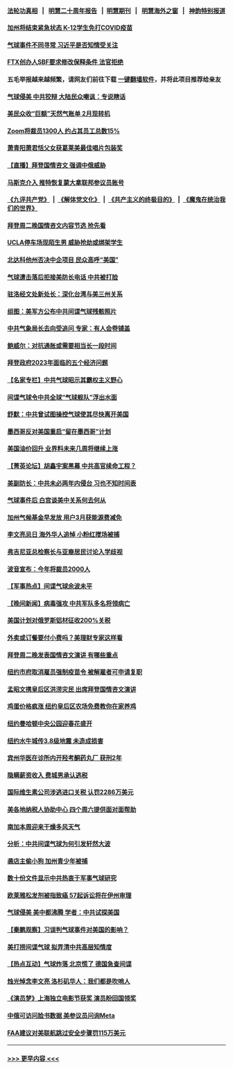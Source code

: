 #### [法轮功真相](https://github.com/gfw-breaker/truth/blob/master/README.md?t=0) &nbsp;&nbsp;|&nbsp;&nbsp; [明慧二十周年报告](https://github.com/gfw-breaker/mh-reports/blob/master/README.md?t=0) &nbsp;&nbsp;|&nbsp;&nbsp;[明慧期刊](https://github.com/gfw-breaker/mh-qikan) &nbsp;&nbsp;|&nbsp;&nbsp; [明慧海外之窗](https://github.com/gfw-breaker/mh-news/blob/master/README.md?t=0) &nbsp;&nbsp;|&nbsp;&nbsp; [神韵特别报道](https://github.com/gfw-breaker/mh-news/blob/master/shenyun.md?t=0)
#### [加州将结束紧急状态 K-12学生免打COVID疫苗](../pages/nsc412/n13925043.md?t=02081244) 
#### [气球事件不同寻常 习近平是否知情受关注](../pages/nsc412/n13924938.md?t=02081244) 
#### [FTX创办人SBF要求修改保释条件 法官拒绝](../pages/nsc412/n13924846.md?t=02081244) 
#### 五毛举报越来越频繁，请网友们前往下载 [一键翻墙软件](https://github.com/gfw-breaker/ssr-accounts)，并将此项目推荐给亲友
#### [气球侵美 中共狡辩 大陆民众嘲讽：专说瞎话](../pages/nsc412/n13922705.md?t=02081244) 
#### [美民众收“巨额”天然气账单 2月现转机](../pages/nsc412/n13924992.md?t=02081244) 
#### [Zoom将裁员1300人 约占其员工总数15%](../pages/nsc412/n13924901.md?t=02081244) 
#### [萧青阳萧君恬父女获葛莱美最佳唱片包装奖](../pages/nsc412/n13924970.md?t=02081244) 
#### [【直播】拜登国情咨文 强调中俄威胁](../pages/nsc412/n13924934.md?t=02081244) 
#### [马斯克介入 推特恢复蒙大拿联邦参议员账号](../pages/nsc412/n13924871.md?t=02081244) 
#### [《九评共产党》](https://github.com/begood0513/9ping.md/blob/master/README.md) &nbsp;|&nbsp; [《解体党文化》](../../../../jtdwh.md/blob/master/README.md)  &nbsp;|&nbsp; [《共产主义的终极目的》](../../../../gczydzjmd.md/blob/master/README.md) &nbsp;|&nbsp; [《魔鬼在统治我们的世界》](../../../../mgztzwmdsj.md/blob/master/README.md) 
#### [拜登周二晚国情咨文内容节选 抢先看](../pages/nsc412/n13924877.md?t=02081244) 
#### [UCLA停车场现陌生男 威胁抢劫或绑架学生](../pages/nsc412/n13924885.md?t=02081244) 
#### [北达科他州否决中企项目 民众高呼“美国”](../pages/nsc412/n13924893.md?t=02081244) 
#### [气球遭击落后拒接美防长电话 中共被打脸](../pages/nsc412/n13924861.md?t=02081244) 
#### [驻洛经文处新处长：深化台湾与美三州关系](../pages/nsc412/n13924819.md?t=02081244) 
#### [组图：美军方公布中共间谍气球残骸照片](../pages/nsc412/n13924854.md?t=02081244) 
#### [中共气象局长去向受追问 专家：有人会卷铺盖](../pages/nsc412/n13924836.md?t=02081244) 
#### [鲍威尔：对抗通胀或需要相当长一段时间](../pages/nsc412/n13924806.md?t=02081244) 
#### [拜登政府2023年面临的五个经济问题](../pages/nsc412/n13924801.md?t=02081244) 
#### [【名家专栏】中共气球昭示其霸权主义野心](../pages/nsc412/n13924600.md?t=02081244) 
#### [间谍气球令中共全球“气球舰队”浮出水面](../pages/nsc412/n13924302.md?t=02081244) 
#### [舒默：中共曾试图操控气球使其尽快离开美国](../pages/nsc412/n13924808.md?t=02081244) 
#### [墨西哥反对美国重启“留在墨西哥”计划](../pages/nsc412/n13924766.md?t=02081244) 
#### [美国油价回升 业界料未来几周将继续上涨](../pages/nsc412/n13924791.md?t=02081244) 
#### [【菁英论坛】胡鑫宇案黑幕 中共高官续命工程？](../pages/nsc412/n13924222.md?t=02081244) 
#### [美副防长：中共未必两年内侵台 习也不知时间表](../pages/nsc412/n13924511.md?t=02081244) 
#### [气球事件后 白宫谈美中关系何去何从](../pages/nsc412/n13924759.md?t=02081244) 
#### [加州气候基金早发放 用户3月获能源费减免](../pages/nsc412/n13924784.md?t=02081244) 
#### [李文亮忌日 海外华人追悼 小粉红搅场被捕](../pages/nsc412/n13924598.md?t=02081244) 
#### [弗吉尼亚总检察长与亚裔居民讨论入学歧视](../pages/nsc412/n13924572.md?t=02081244) 
#### [波音宣布：今年将裁员2000人](../pages/nsc412/n13924674.md?t=02081244) 
#### [【军事热点】间谍气球余波未平](../pages/nsc412/n13924748.md?t=02081244) 
#### [【晚间新闻】病毒强攻 中共军队多名将领病亡](../pages/nsc412/n13924509.md?t=02081244) 
#### [美国计划对俄罗斯铝材征收200%关税](../pages/nsc412/n13924407.md?t=02081244) 
#### [外卖或订餐要付小费吗？美理财专家这样看](../pages/nsc412/n13924298.md?t=02081244) 
#### [拜登周二晚发表国情咨文演讲 有哪些重点](../pages/nsc412/n13924361.md?t=02081244) 
#### [纽约市府取消雇员强制疫苗令 被解雇者可申请复职](../pages/nsc412/n13924329.md?t=02081244) 
#### [孟昭文携皇后区洪涝灾民 出席拜登国情咨文演讲](../pages/nsc412/n13924322.md?t=02081244) 
#### [鸡蛋价格疯涨 纽约皇后区农场免费教你在家养鸡](../pages/nsc412/n13924327.md?t=02081244) 
#### [纽约曼哈顿中央公园迎春花盛开](../pages/nsc412/n13924316.md?t=02081244) 
#### [纽约水牛城传3.8级地震 未造成损害](../pages/nsc412/n13924318.md?t=02081244) 
#### [宾州华医在诊所内开羟考酮药丸厂 获刑2年](../pages/nsc412/n13924324.md?t=02081244) 
#### [隐瞒薪资收入 费城男承认逃税](../pages/nsc412/n13924354.md?t=02081244) 
#### [国际维生素公司涉逃进口关税 认罚2286万美元](../pages/nsc412/n13924355.md?t=02081244) 
#### [美各地纳税人协助中心 四个周六提供面对面帮助](../pages/nsc412/n13924348.md?t=02081244) 
#### [南加本周迎来干燥多风天气](../pages/nsc412/n13924367.md?t=02081244) 
#### [分析：中共间谍气球为何引发轩然大波](../pages/nsc412/n13924177.md?t=02081244) 
#### [袭店主偷小狗 加州青少年被捕](../pages/nsc412/n13924365.md?t=02081244) 
#### [数十份文件显示中共热衷于军事气球研究](../pages/nsc412/n13924151.md?t=02081244) 
#### [欧莱雅松发剂被指致癌 57起诉讼将在伊州审理](../pages/nsc412/n13924248.md?t=02081244) 
#### [气球侵美 美中都沸腾 学者：中共试探美国](../pages/nsc412/n13924102.md?t=02081244) 
#### [【秦鹏观察】习误判气球事件对美国的影响？](../pages/nsc412/n13924217.md?t=02081244) 
#### [美打捞间谍气球 拟弄清中共高层知情度](../pages/nsc412/n13924164.md?t=02081244) 
#### [【热点互动】气球炸落 北京慌了 德国急查间谍](../pages/nsc412/n13924171.md?t=02081244) 
#### [烛光悼念李文亮 洛杉矶华人：我们都是吹哨人](../pages/nsc412/n13924204.md?t=02081244) 
#### [《演员梦》上海独立电影节获奖 演员盼回国领奖](../pages/nsc412/n13924163.md?t=02081244) 
#### [中俄可访问脸书数据 美参议员问询Meta](../pages/nsc412/n13924185.md?t=02081244) 
#### [FAA建议对美联航跳过安全步骤罚115万美元](../pages/nsc412/n13924170.md?t=02081244) 

----
#### [ >>> 更早内容 <<< ](../indexes/nsc412-earlier.md)
